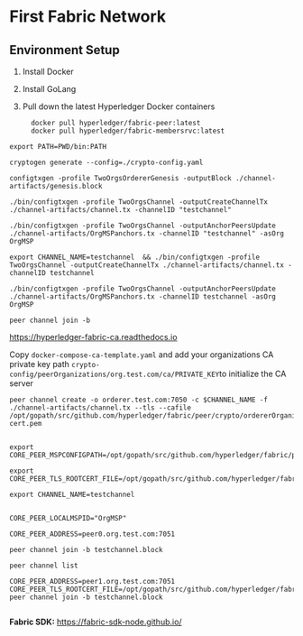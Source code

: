 # First Fabric Network

## Environment Setup

1. Install Docker

2. Install GoLang

3. Pull down the latest Hyperledger Docker containers

   ```
     docker pull hyperledger/fabric-peer:latest
     docker pull hyperledger/fabric-membersrvc:latest
   ```

```export PATH=PWD/bin:PATH```

```cryptogen generate --config=./crypto-config.yaml```

```configtxgen -profile TwoOrgsOrdererGenesis -outputBlock ./channel-artifacts/genesis.block```

```./bin/configtxgen -profile TwoOrgsChannel -outputCreateChannelTx ./channel-artifacts/channel.tx -channelID "testchannel"```

```./bin/configtxgen -profile TwoOrgsChannel -outputAnchorPeersUpdate ./channel-artifacts/OrgMSPanchors.tx -channelID "testchannel" -asOrg OrgMSP```

```export CHANNEL_NAME=testchannel  && ./bin/configtxgen -profile TwoOrgsChannel -outputCreateChannelTx ./channel-artifacts/channel.tx -channelID testchannel```

```./bin/configtxgen -profile TwoOrgsChannel -outputAnchorPeersUpdate ./channel-artifacts/OrgMSPanchors.tx -channelID testchannel -asOrg OrgMSP```

```
peer channel join -b 
```

https://hyperledger-fabric-ca.readthedocs.io

Copy `docker-compose-ca-template.yaml` and add your organizations CA private key path `crypto-config/peerOrganizations/org.test.com/ca/PRIVATE_KEY`to initialize the CA server

```
peer channel create -o orderer.test.com:7050 -c $CHANNEL_NAME -f ./channel-artifacts/channel.tx --tls --cafile /opt/gopath/src/github.com/hyperledger/fabric/peer/crypto/ordererOrganizations/test.com/orderers/orderer.test.com/msp/tlscacerts/tlsca.test.com-cert.pem


export CORE_PEER_MSPCONFIGPATH=/opt/gopath/src/github.com/hyperledger/fabric/peer/crypto/peerOrganizations/org.test.com/users/Admin@org.test.com/msp

export CORE_PEER_TLS_ROOTCERT_FILE=/opt/gopath/src/github.com/hyperledger/fabric/peer/crypto/peerOrganizations/org.test.com/peers/peer0.org.test.com/tls/ca.crt

export CHANNEL_NAME=testchannel


CORE_PEER_LOCALMSPID="OrgMSP"

CORE_PEER_ADDRESS=peer0.org.test.com:7051

peer channel join -b testchannel.block

peer channel list

CORE_PEER_ADDRESS=peer1.org.test.com:7051 
CORE_PEER_TLS_ROOTCERT_FILE=/opt/gopath/src/github.com/hyperledger/fabric/peer/crypto/peerOrganizations/org.test.com/peers/peer1.org.test.com/tls/ca.crt peer channel join -b testchannel.block


```

**Fabric SDK:** https://fabric-sdk-node.github.io/